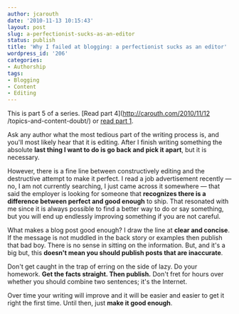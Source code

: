 ```yaml
---
author: jcarouth
date: '2010-11-13 10:15:43'
layout: post
slug: a-perfectionist-sucks-as-an-editor
status: publish
title: 'Why I failed at blogging: a perfectionist sucks as an editor'
wordpress_id: '206'
categories:
- Authorship
tags:
- Blogging
- Content
- Editing
---
```


This is part 5 of a series. [Read part 4](http://carouth.com/2010/11/12
/topics-and-content-doubt/) or [read part
1](http://carouth.com/2010/11/09/why-i-failed-at-blogging/).

Ask any author what the most tedious part of the writing process is, and
you'll most likely hear that it is editing. After I finish writing something
the absolute **last thing I want to do is go back and pick it apart**, but it
is necessary.

However, there is a fine line between constructively editing and the
destructive attempt to make it perfect. I read a job advertisement recently —
no, I am not currently searching, I just came across it somewhere — that said
the employer is looking for someone that **recognizes there is a difference
between perfect and good enough** to ship. That resonated with me since it is
always possible to find a better way to do or say something, but you will end
up endlessly improving something if you are not careful.

What makes a blog post good enough? I draw the line at **clear and concise**.
If the message is not muddled in the back story or examples then publish that
bad boy. There is no sense in sitting on the information. But, and it's a big
but, this **doesn't mean you should publish posts that are inaccurate**.

Don't get caught in the trap of erring on the side of lazy. Do your homework.
**Get the facts straight. Then publish.** Don't fret for hours over whether
you should combine two sentences; it's the Internet.

Over time your writing will improve and it will be easier and easier to get it
right the first time. Until then, just **make it good enough**.


